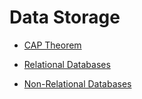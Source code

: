 # Data Storage

* [CAP Theorem](CAP-Theorem.md)

* [Relational Databases](Relational-Databases.md)

* [Non-Relational Databases](Non-Relational-Databases.md)
